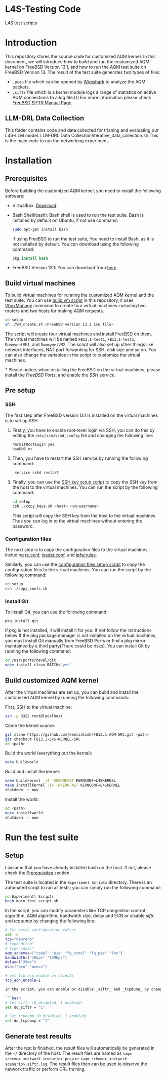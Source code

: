 # L4S-Testing Code
L4S test scripts







# Introduction

This repository stores the source code for customized AQM kernel. In this document, we will introduce how to build and run the customized AQM kernel on FreeBSD Version 13.1, and how to run the AQM test suite on FreeBSD Version 13. The result of the test suite generates two types of files:

- `.pcap` file which can be opened by [Wireshark](https://www.wireshark.org/) to analyze the AQM packets.
- `.siftr` file which is a kernel module logs a range of statistics on active AQM connections to a log file.[1] For more information please check [FreeBSD SIFTR Manual Page](https://www.freebsd.org/cgi/man.cgi?query=siftr&apropos=0&sektion=4&manpath=FreeBSD+11.0-RELEASE&arch=default&format=html).


## LLM-DRL Data Collection 
This folder contains code and data collected for trianing and evaluating our L4S-LLM model.
LLM-DRL Data Collection/iterative_data_collection.sh This is the main code to run the networking experiment.

# Installation

## Prerequisites

Before building the customized AQM kernel, you need to install the following software:

- VirtualBox: [Download](https://www.virtualbox.org/wiki/Downloads)
- Bash Shell(bash): Bash shell is used to run the test suite. Bash is installed by default on Ubuntu, if not use command:

  ```bash
  sudo apt-get install bash
  ```


  If using FreeBSD to run the test suite, You need to install Bash, as it is not installed by default. You can download using the following command:

  ```csh
  pkg install bash
  ```

- FreeBSD Version 13.1: You can download from [here](http://ftp-archive.freebsd.org/mirror/FreeBSD-Archive/old-releases/ISO-IMAGES/13.1/?C=S&O=D).

## Build virtual machines

To build virtual machines for running the customized AQM kernel and the test suite. You can use [build vm script](./setup/VM_create.sh) in this repository, it uses [VboxManage](https://www.virtualbox.org/manual/ch08.html) command to create four virtual machines including two routers and two hosts for making AQM requests.

```bash
cd setup
sh ./VM_create.sh <FreeBSD version 13.1 iso file>
```

The script will create four virtual machines and install FreeBSD on them. The virtual machines will be named `FB13.1-test1`, `FB13.1-test2`, `DummynetVM1`, and `DummynetVM2`. The script will also set up other things like network interfaces, NAT port forwarding for SSH, disk size and so on. You can also change the variables in the script to customize the virtual machines.

\* Please notice, when installing the FreeBSD on the virtual machines, please install the _FreeBSD Ports_, and enable the _SSH_ service.

## Pre setup

### SSH

The first step after FreeBSD version 13.1 is installed on the virtual machines is to set up SSH.

1. Firstly, you have to enable root-level login via SSH, you can do this by editing the `/etc/ssh/sshd_config` file and changing the following line:

   ```bash
   PermitRootLogin yes
   UseDNS no
   ```

2. Then, you have to restart the SSH service by running the following command:

   ```bash
    service sshd restart
   ```

3. Finally, you can use the [SSH key setup script](./setup/copy_keys.sh) to copy the SSH key from the host to the virtual machines. You can run the script by the following command:

   ```bash
   cd setup
   csh ./copy_keys.sh <host> <vm-username>
   ```

   This script will copy the SSH key from the host to the virtual machines. Thus you can log in to the virtual machines without entering the password.

### Configuration files

The next step is to copy the configuration files to the virtual machines including [rc.conf](<https://www.freebsd.org/cgi/man.cgi?rc.conf(5)>), [loader.conf](<https://www.freebsd.org/cgi/man.cgi?loader.conf(5)>), and [ipfw.rules](<https://www.freebsd.org/cgi/man.cgi?ipfw(8)>).

Similarly, you can use the [configuration files setup script](./setup/copy_confs.sh) to copy the configuration files to the virtual machines. You can run the script by the following command:

```bash
cd setup
csh ./copy_confs.sh
```

### Install Git
To install Git, you can use the following command:
```
pkg install git
```
if pkg is not installed, it will install it for you. If not follow the instructions below
If the pkg package manager is not installed on the virtual machines, you must install Git manually from FreeBSD Ports or find a pkg mirror maintained by a third party(There could be risks). You can install Git by running the following command:

```bash
cd /usr/ports/devel/git
make install clean BATCH="yes"
```

## Build customized AQM kernel

After the virtual machines are set up, you can build and install the customized AQM kernel by running the following commands:

First, SSH to the virtual machine:
```bash
ssh -p 3322 root@localhost
```
Clone the kernel source:
```bash
git clone https://github.com/deolsatish/FB13.1-AQM-SRC.git <path>
git checkout FB13.1-L4S-KERNEL-SRC
cd <path>
```
Build the world (everything but the kernel):
```bash
make buildworld
```
Build and install the kernel:
```bash
make buildkernel -j4 -DKERNFAST KERNCONF=L4SKERNEL
make installkernel -j4 -DKERNFAST KERNCONF=L4SKERNEL
shutdown -r now
```
Install the world:
```bash
cd <path>
make installworld
shutdown -r now
```

# Run the test suite

## Setup

I assume that you have already installed bash on the host. If not, please check the [Prerequisites](#prerequisites) section.

The test suite is located in the `Experiment Scripts` directory. There is an automated script to run all tests; you can simply run the following command:

```bash
cd Experiment\ Scripts
bash main_test_script.sh
```

In the script, you can modify parameters like TCP congestion control algorithm, AQM algorithm, bandwidth size, delay and ECN or disable _siftr_ and _tcpdump_ by changing the following line:

```bash
# Set basic configuration values
set -x
tcp="newreno"
# tcp="dctcp"
# tcp="cubic"
aqm_schemes=("codel" "pie" "fq_codel" "fq_pie" "l4s")
bandwidth=("1Mbps" "10Mbps")
delay=("20ms")
ecn=("ecn" "noecn")

# set tcp.ecn.enable on clients
tcp_ecn_enable=1

In the script, you can enable or disable _siftr_ and _tcpdump_ by changing the following line:

```bash
# Set siftr (0 disabled, 1 enabled)
set do_siftr = "1"

# Set tcpdump (0 disabled, 1 enabled)
set do_tcpdump = "1"
```

## Generate test results

After the test is finished, the result files will automatically be generated in the `~/` directory of the host. The result files are named as `<aqm scheme>_<network scenario>.pcap` or `<aqm scheme>.<network scenario>.siftr.log`. The result files then can be used to observe the network traffic or perform DRL training.
